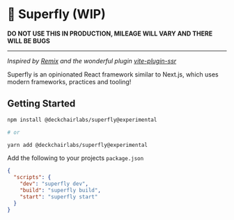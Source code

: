 # 🕺 Superfly (WIP)

**DO NOT USE THIS IN PRODUCTION, MILEAGE WILL VARY AND THERE WILL BE BUGS**

<hr />

_Inspired by [Remix](https://remix.run/) and the wonderful plugin [vite-plugin-ssr](https://github.com/brillout/vite-plugin-ssr)_

Superfly is an opinionated React framework similar to Next.js, which uses modern frameworks, practices and tooling!

## Getting Started

```sh
npm install @deckchairlabs/superfly@experimental

# or

yarn add @deckchairlabs/superfly@experimental
```

Add the following to your projects `package.json`

```json
{
  "scripts": {
    "dev": "superfly dev",
    "build": "superfly build",
    "start": "superfly start"
  }
}
```
